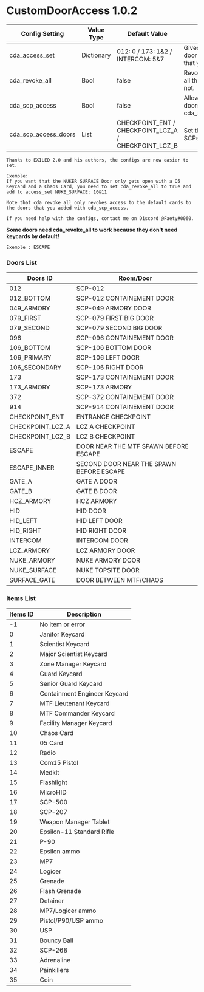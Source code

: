 # CustomDoorAccess 1.0.2

Config Setting | Value Type | Default Value | Description
--- | --- | --- | ---
cda_access_set | Dictionary | 012: 0 / 173: 1&2 / INTERCOM: 5&7 | Gives access to the door with the item(s) that you set.
cda_revoke_all | Bool | false | Revoke the access to all the others cards or not.
cda_scp_access | Bool | false | Allow SCPs to open doors that you set with cda_scp_access_doors.
cda_scp_access_doors | List | CHECKPOINT_ENT / CHECKPOINT_LCZ_A / CHECKPOINT_LCZ_B | Set the doors that SCPs can open.

```
Thanks to EXILED 2.0 and his authors, the configs are now easier to set.

Exemple:
If you want that the NUKER SURFACE Door only gets open with a O5 Keycard and a Chaos Card, you need to set cda_revoke_all to true and add to access_set NUKE_SURFACE: 10&11

Note that cda_revoke_all only revokes access to the default cards to the doors that you added with cda_scp_access.

If you need help with the configs, contact me on Discord @Faety#0060.
```

**Some doors need cda_revoke_all to work because they don't need keycards by default!**
```
Exemple : ESCAPE
```

### Doors List

Doors ID | Room/Door
--- | ---
012 | SCP-012
012_BOTTOM | SCP-012 CONTAINEMENT DOOR
049_ARMORY | SCP-049 ARMORY DOOR
079_FIRST | SCP-079 FIRST BIG DOOR
079_SECOND | SCP-079 SECOND BIG DOOR
096 | SCP-096 CONTAINEMENT DOOR
106_BOTTOM | SCP-106 BOTTOM DOOR
106_PRIMARY | SCP-106 LEFT DOOR
106_SECONDARY | SCP-106 RIGHT DOOR
173 | SCP-173 CONTAINEMENT DOOR
173_ARMORY | SCP-173 ARMORY
372 | SCP-372 CONTAINEMENT DOOR
914 | SCP-914 CONTAINEMENT DOOR
CHECKPOINT_ENT | ENTRANCE CHECKPOINT
CHECKPOINT_LCZ_A | LCZ A CHECKPOINT
CHECKPOINT_LCZ_B | LCZ B CHECKPOINT
ESCAPE | DOOR NEAR THE MTF SPAWN BEFORE ESCAPE
ESCAPE_INNER | SECOND DOOR NEAR THE SPAWN BEFORE ESCAPE
GATE_A | GATE A DOOR
GATE_B | GATE B DOOR
HCZ_ARMORY | HCZ ARMORY
HID | HID DOOR
HID_LEFT | HID LEFT DOOR
HID_RIGHT | HID RIGHT DOOR
INTERCOM | INTERCOM DOOR
LCZ_ARMORY | LCZ ARMORY DOOR
NUKE_ARMORY | NUKE ARMORY DOOR
NUKE_SURFACE | NUKE TOPSITE DOOR
SURFACE_GATE | DOOR BETWEEN MTF/CHAOS

### Items List

Items ID | Description
--- | ---
-1 | No item or error
0 | Janitor Keycard
1 | Scientist Keycard
2 | Major Scientist Keycard
3 | Zone Manager Keycard
4 | Guard Keycard
5 | Senior Guard Keycard
6 | Containment Engineer Keycard
7 | MTF Lieutenant Keycard
8 | MTF Commander Keycard
9 | Facility Manager Keycard
10 | Chaos Card
11 | 05 Card
12 | Radio
13 | Com15 Pistol
14 | Medkit
15 | Flashlight
16 | MicroHID
17 | SCP-500
18 | SCP-207
19 | Weapon Manager Tablet
20 | Epsilon-11 Standard Rifle
21 | P-90 
22 | Epsilon ammo
23 | MP7
24 | Logicer
25 | Grenade
26 | Flash Grenade
27 | Detainer
28 | MP7/Logicer ammo
29 | Pistol/P90/USP ammo
30 | USP
31 | Bouncy Ball
32 | SCP-268 
33 | Adrenaline
34 | Painkillers
35 | Coin
